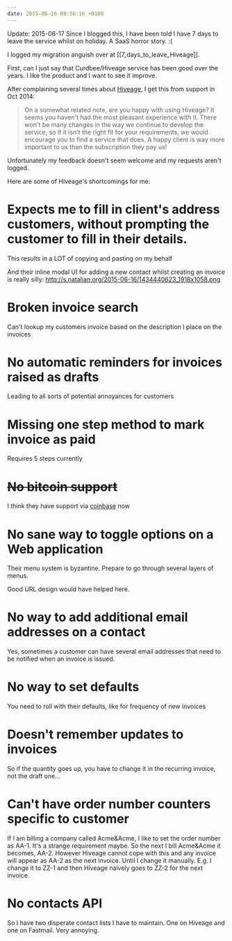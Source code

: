 ```yaml
---
date: 2015-06-16 08:56:16 +0100
---
```


Update: 2015-06-17 Since I blogged this, I have been told I have 7 days to
leave the service whilst on holiday. A SaaS horror story. :(

I logged my migration anguish over at [[7_days_to_leave_Hiveage]].


First, can I just say that Curdbee/Hiveage service has been good over the
years. I like the product and I want to see it improve.

After complaining several times about [Hiveage](https://www.hiveage.com/), I
get this from support in Oct 2014:

<blockquote>On a somewhat related note, are you happy with using Hiveage? It seems you
haven't had the most pleasant experience with it. There won't be many changes
in the way we continue to develop the service, so if it isn't the right fit for
your requirements, we would encourage you to find a service that does. A happy
client is way more important to us than the subscription they pay us!</blockquote>

Unfortunately my feedback doesn't seem welcome and my requests aren't logged.

Here are some of Hiveage's shortcomings for me:

# Expects me to fill in client's address customers, without prompting the customer to fill in their details.

This results in a LOT of copying and pasting on my behalf

And their inline modal UI for adding a new contact whilst creating an invoice is really silly: <http://s.natalian.org/2015-06-16/1434440623_1918x1058.png>

# Broken invoice search

Can't lookup my customers invoice based on the description I place on the invoices

# No automatic reminders for invoices raised as drafts

Leading to all sorts of potential annoyances for customers

# Missing one step method to mark invoice as paid

Requires 5 steps currently

<s><h1>No bitcoin support</h1></s>

I think they have support via [coinbase](https://www.hiveage.com/blog/accept-bitcoin-payments-with-coinbase/) now

# No sane way to toggle options on a Web application

Their menu system is byzantine. Prepare to go through several layers of menus.

Good URL design would have helped here.

# No way to add additional email addresses on a contact

Yes, sometimes a customer can have several email addresses that need to be notified when an invoice is issued.

# No way to set defaults

You need to roll with their defaults, like for frequency of new invoices

# Doesn't remember updates to invoices

So if the quantity goes up, you have to change it in the recurring invoice, not
the draft one...

# Can't have order number counters specific to customer

If I am billing a company called Acme&Acme, I like to set the order number as
AA-1. It's a strange requirement maybe. So the next I bill Acme&Acme it
becomes, AA-2. However Hiveage cannot cope with this and any invoice will
appear as AA-2 as the next invoice. Until I change it manually. E.g. I change
it to ZZ-1 and then Hiveage naively goes to ZZ-2 for the next invoice.

# No contacts API

So I have two disperate contact lists I have to maintain. One on Hiveage and
one on Fastmail. Very annoying.
